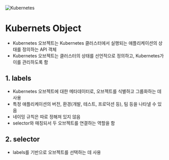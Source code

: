 ![Kubernetes](https://github.com/user-attachments/assets/3ec2d35d-184a-480a-878f-1f89f9547880)

# Kubernets Object
- Kubernetes 오브젝트는 Kubernetes 클러스터에서 실행되는 애플리케이션의 상태를 정의하는 API 객체
- Kubernetes 오브젝트는 클러스터의 상태를 선언적으로 정의하고, Kubernetes가 이를 관리하도록 함

## 1. labels
- Kubernetes 오브젝트에 대한 메타데이터로, 오브젝트를 식별하고 그룹화하는 데 사용
- 특정 애플리케이션의 버전, 환경(개발, 테스트, 프로덕션 등), 팀 등을 나타낼 수 있음
- 네이밍 규칙은 따로 정해져 있지 않음
- selector와 매칭되서 두 오브젝트를 연결하는 역할을 함
## 2. selector
- labels를 기반으로 오브젝트를 선택하는 데 사용